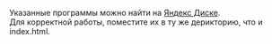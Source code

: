 Указанные программы можно найти на [Яндекс Диске](https://disk.yandex.ru/d/NjJ3nxmtTtSD_Q?w=1).   
Для корректной работы, поместите их в ту же дерикторию, что и index.html.